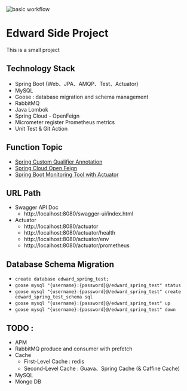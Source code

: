 ![basic workflow](https://github.com/EdwardWuYiHsuan/spring-side-project/actions/workflows/unit-test.yaml/badge.svg)

# Edward Side Project
This is a small project

## Technology Stack
* Spring Boot (Web、JPA、AMQP、Test、Actuator)
* MySQL
* Goose : database migration and schema management
* RabbitMQ
* Java Lombok
* Spring Cloud - OpenFeign
* Micrometer register Prometheus metrics
* Unit Test & Git Action

## Function Topic
* [Spring Custom Qualifier Annotation](https://www.concretepage.com/spring/spring_custom_qualifier_annotation#java-config)
* [Spring Cloud Open Feign](https://www.baeldung.com/spring-cloud-openfeign)
* [Spring Boot Monitoring Tool with Actuator](https://kucw.github.io/blog/2020/7/spring-actuator/)

## URL Path
* Swagger API Doc
  * http://localhost:8080/swagger-ui/index.html
* Actuator
  * http://localhost:8080/actuator
  * http://localhost:8080/actuator/health
  * http://localhost:8080/actuator/env
  * http://localhost:8080/actuator/prometheus

## Database Schema Migration
* `create database edward_spring_test;`
* `goose mysql "{username}:{password}@/edward_spring_test" status`
* `goose mysql "{username}:{password}@/edward_spring_test" create edward_spring_test_schema sql`
* `goose mysql "{username}:{password}@/edward_spring_test" up`
* `goose mysql "{username}:{password}@/edward_spring_test" down`

## TODO :
* APM
* RabbitMQ produce and consumer with prefetch
* Cache
    * First-Level Cache : redis
    * Second-Level Cache : Guava、Spring Cache (& Caffine Cache)
* MySQL
* Mongo DB